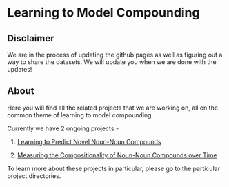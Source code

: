 # Learning to Model Compounding

## Disclaimer 

We are in the process of updating the github pages as well as figuring out a way to share the datasets. We will update you when we are done with the updates!

## About
Here you will find all the related projects that we are working on, all on the common theme of learning to model compounding.

Currently we have 2 ongoing projects -

1. [Learning to Predict Novel Noun-Noun Compounds](novel_compound_predictor)

2. [Measuring the Compositionality of Noun-Noun Compounds over Time](compositionality_over_time)


To learn more about these projects in particular, please go to the particular project directories.
